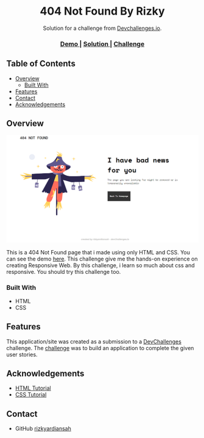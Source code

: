 <!-- Please update value in the {}  -->

<h1 align="center">404 Not Found By Rizky</h1>

<div align="center">
   Solution for a challenge from  <a href="http://devchallenges.io" target="_blank">Devchallenges.io</a>.
</div>

<div align="center">
  <h3>
    <a href="https://tender-darwin-3cb743.netlify.app/">
      Demo
    </a>
    <span> | </span>
    <a href="https://devchallenges.io/solutions/95Y8ereTvx6gD9GJJmsG">
      Solution
    </a>
    <span> | </span>
    <a href="https://devchallenges.io/challenges/wBunSb7FPrIepJZAg0sY">
      Challenge
    </a>
  </h3>
</div>

<!-- TABLE OF CONTENTS -->

## Table of Contents

- [Overview](#overview)
  - [Built With](#built-with)
- [Features](#features)
- [Contact](#contact)
- [Acknowledgements](#acknowledgements)

<!-- OVERVIEW -->

## Overview

![screenshot](https://github.com/rizkyardiansah/404-not-found/blob/d0154f1655294fe3ecc88534fc1605b60250f8b0/screenshot%20404%20not%20found.png)

This is a 404 Not Found page that i made using only HTML and CSS. You can see the demo [here](https://tender-darwin-3cb743.netlify.app/). This challenge give me the hands-on experience on creating Responsive Web. By this challenge, i learn so much about css and responsive. You should try this challenge too.

### Built With

<!-- This section should list any major frameworks that you built your project using. Here are a few examples.-->

- HTML
- CSS

## Features

<!-- List the features of your application or follow the template. Don't share the figma file here :) -->

This application/site was created as a submission to a [DevChallenges](https://devchallenges.io/challenges) challenge. The [challenge](https://devchallenges.io/challenges/wBunSb7FPrIepJZAg0sY) was to build an application to complete the given user stories.

## Acknowledgements

<!-- This section should list any articles or add-ons/plugins that helps you to complete the project. This is optional but it will help you in the future. For exmpale -->

- [HTML Tutorial](https://www.w3schools.com/html/)
- [CSS Tutorial](https://www.w3schools.com/css/)

## Contact

- GitHub [rizkyardiansah](https://github.com/rizkyardiansah/)
